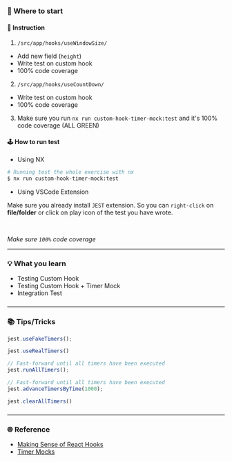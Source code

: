 ### 📣 Where to start

#### 🚦 Instruction

1. `/src/app/hooks/useWindowSize/`
- Add new field (`height`)
- Write test on custom hook
- 100% code coverage

2. `/src/app/hooks/useCountDown/`
- Write test on custom hook
- 100% code coverage

3. Make sure you run `nx run custom-hook-timer-mock:test` and it's 100% code coverage (ALL GREEN)


#### 🕹 How to run test

- Using NX
```sh
# Running test the whole exercise with nx
$ nx run custom-hook-timer-mock:test
```

- Using VSCode Extension

Make sure you already install `JEST` extension. So you can `right-click` on **file/folder** or click on play icon of the test you have wrote.

<br/>

*Make sure `100%` code coverage*

----
### 💡 What you learn
- Testing Custom Hook
- Testing Custom Hook + Timer Mock
- Integration Test

###
----
### 📚 Tips/Tricks
```ts
jest.useFakeTimers();

jest.useRealTimers()

// Fast-forward until all timers have been executed
jest.runAllTimers();

// Fast-forward until all timers have been executed
jest.advanceTimersByTime(1000);

jest.clearAllTimers()
```

###
---
### 🌐 Reference
- [Making Sense of React Hooks](https://medium.com/@dan_abramov/making-sense-of-react-hooks-fdbde8803889)
- [Timer Mocks](https://jestjs.io/docs/timer-mocks)
